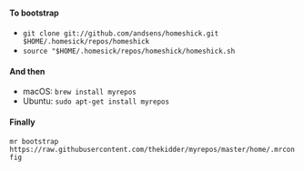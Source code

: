 #### To bootstrap

* `git clone git://github.com/andsens/homeshick.git $HOME/.homesick/repos/homeshick`
* `source "$HOME/.homesick/repos/homeshick/homeshick.sh`

#### And then

* macOS: `brew install myrepos`
* Ubuntu: `sudo apt-get install myrepos`

#### Finally

`mr bootstrap https://raw.githubusercontent.com/thekidder/myrepos/master/home/.mrconfig`
